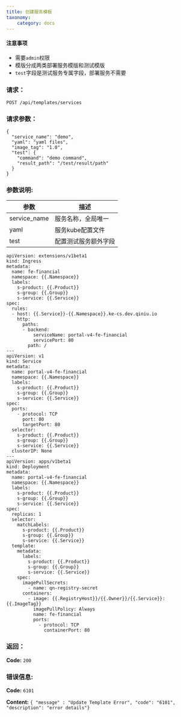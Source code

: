 ```yaml
---
title: 创建服务模板
taxonomy:
    category: docs
---
```


#### 注意事项

- 需要`admin`权限
- 模版分成两类部署服务模版和测试模版
- `test`字段是测试服务专属字段，部署服务不需要

### 请求：

    POST /api/templates/services

### 请求参数：

```
{
  "service_name": "demo",
  "yaml": "yaml files",
  "image_tag": "1.0",
  "test": {
    "command": "demo command",
    "result_path": "/test/result/path"
  }
}
```

### 参数说明:

| 参数 | 描述 |
|-----|------|
| service_name | 服务名称，全局唯一 |
| yaml | 服务kube配置文件 |
| test | 配置测试服务额外字段 |


```
apiVersion: extensions/v1beta1
kind: Ingress
metadata:
  name: fe-financial
  namespace: {{.Namespace}}
  labels:
    s-product: {{.Product}}
    s-group: {{.Group}}
    s-service: {{.Service}}
spec:
  rules:
  - host: {{.Service}}-{{.Namespace}}.ke-cs.dev.qiniu.io
    http:
      paths:
      - backend:
          serviceName: portal-v4-fe-financial
          servicePort: 80
        path: /
---
apiVersion: v1
kind: Service
metadata:
  name: portal-v4-fe-financial
  namespace: {{.Namespace}}
  labels:
    s-product: {{.Product}}
    s-group: {{.Group}}
    s-service: {{.Service}}
spec:
  ports:
    - protocol: TCP
      port: 80
      targetPort: 80
  selector:
    s-product: {{.Product}}
    s-group: {{.Group}}
    s-service: {{.Service}}
  clusterIP: None
---
apiVersion: apps/v1beta1
kind: Deployment
metadata:
  name: portal-v4-fe-financial
  namespace: {{.Namespace}}
  labels:
    s-product: {{.Product}}
    s-group: {{.Group}}
    s-service: {{.Service}}
spec:
  replicas: 1
  selector:
    matchLabels:
      s-product: {{.Product}}
      s-group: {{.Group}}
      s-service: {{.Service}}
  template:
    metadata:
      labels:
        s-product: {{.Product}}
        s-group: {{.Group}}
        s-service: {{.Service}}
    spec:
      imagePullSecrets:
        - name: qn-registry-secret
      containers:
        - image: {{.RegistryHost}}/{{.Owner}}/{{.Service}}:{{.ImageTag}}
          imagePullPolicy: Always
          name: fe-financial
          ports:
            - protocol: TCP
              containerPort: 80
```
### 返回：

**Code:** `200`

### 错误信息:

**Code:** `6101`

**Content:** `{ "message" : "Update Template Error", "code": "6101", "description": "error details"}`